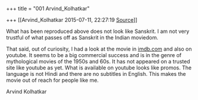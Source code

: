 +++
title = "001 Arvind_Kolhatkar"

+++
[[Arvind_Kolhatkar	2015-07-11, 22:27:19 [Source](https://groups.google.com/g/samskrita/c/CCr5QUbT6GQ)]]



What has been reproduced above does not look like Sanskrit. I am not very trustful of what passes off as Sanskrit in the Indian moviedom.

  

That said, out of curiosity, I had a look at the movie in [imdb.com](http://imdb.com) and also on youtube. It seems to be a big commercial success and is in the genre of mythological movies of the 1950s and 60s. It has not appeared on a trusted site like youtube as yet. What is available on youtube looks like promos. The language is not Hindi and there are no subtitles in English. This makes the movie out of reach for people like me.

  

Arvind Kolhatkar

> 
> > 
> > 
> > 

